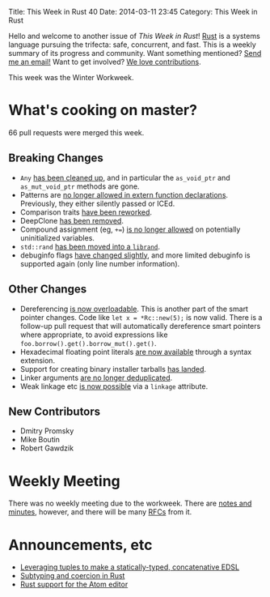 Title: This Week in Rust 40
Date: 2014-03-11 23:45
Category: This Week in Rust


Hello and welcome to another issue of *This Week in Rust*!
[Rust](http://rust-lang.org) is a systems language pursuing the trifecta:
safe, concurrent, and fast. This is a weekly summary of its progress and
community. Want something mentioned? [Send me an
email!](mailto:corey@octayn.net?subject=This%20Week%20in%20Rust%20Suggestion)
Want to get involved? [We love
contributions](https://github.com/mozilla/rust/wiki/Note-guide-for-new-contributors).

This week was the Winter Workweek.

<!-- more -->

# What's cooking on master?

66 pull requests were merged this week.

## Breaking Changes

- `Any` [has been cleaned up](https://github.com/mozilla/rust/pull/12667), and
in particular the `as_void_ptr` and `as_mut_void_ptr` methods are gone.
- Patterns are [no longer allowed in extern function
declarations](https://github.com/mozilla/rust/pull/12715). Previously, they
either silently passed or ICEd.
- Comparison traits [have been
reworked](https://github.com/mozilla/rust/pull/12520).
- DeepClone [has been removed](https://github.com/mozilla/rust/pull/12706).
- Compound assignment (eg, `+=`) [is no longer
allowed](https://github.com/mozilla/rust/pull/12733) on potentially
uninitialized variables.
- `std::rand` [has been moved into a
`librand`](https://github.com/mozilla/rust/pull/12650).
- debuginfo flags [have changed
slightly](https://github.com/mozilla/rust/pull/12714), and more limited
debuginfo is supported again (only line number information).

## Other Changes

- Dereferencing [is now
overloadable](https://github.com/mozilla/rust/pull/12491). This is another
part of the smart pointer changes. Code like `let x = *Rc::new(5);` is now
valid. There is a follow-up pull request that will automatically dereference
smart pointers where appropriate, to avoid expressions like
`foo.borrow().get().borrow_mut().get()`.
- Hexadecimal floating point literals [are now
available](https://github.com/mozilla/rust/pull/12652) through a syntax
extension.
- Support for creating binary installer tarballs [has
landed](https://github.com/mozilla/rust/pull/12793).
- Linker arguments [are no longer
deduplicated](https://github.com/mozilla/rust/pull/12688).
- Weak linkage etc [is now
possible](https://github.com/mozilla/rust/pull/12556) via a `linkage`
attribute.

## New Contributors

- Dmitry Promsky
- Mike Boutin
- Robert Gawdzik

# Weekly Meeting

There was no weekly meeting due to the workweek. There are [notes and
minutes](https://github.com/mozilla/rust/wiki/Meeting-workweek-2014-03-03),
however, and there will be many [RFCs](https://github.com/rust-lang/rfcs) from
it.

# Announcements, etc

- [Leveraging tuples to make a statically-typed, concatenative
EDSL](http://www.reddit.com/r/rust/comments/20143y/leveraging_tuples_to_make_a_statically_typed/)
- [Subtyping and coercion in
Rust](http://featherweightmusings.blogspot.com/2014/03/subtyping-and-coercion-in-rust.html)
- [Rust support for the Atom
editor](http://www.reddit.com/r/rust/comments/1ztahv/rust_language_support_in_atom/)
